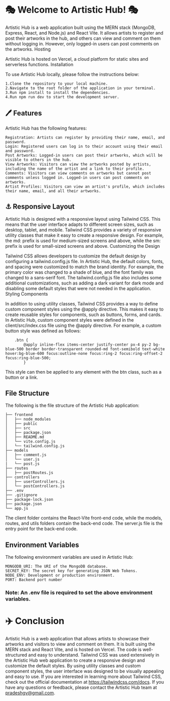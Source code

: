 # 🎭 Welcome to Artistic Hub! 🎭

Artistic Hub is a web application built using the MERN stack (MongoDB, Express, React, and Node.js) and React Vite. It allows artists to register and post their artworks in the hub, and others can view and comment on them without logging in. However, only logged-in users can post comments on the artworks.
Hosting

Artistic Hub is hosted on Vercel, a cloud platform for static sites and serverless functions.
Installation

To use Artistic Hub locally, please follow the instructions below:

    1.Clone the repository to your local machine.
    2.Navigate to the root folder of the application in your terminal.
    3.Run npm install to install the dependencies.
    4.Run npm run dev to start the development server.

## 🖊️ Features

Artistic Hub has the following features:

    Registration: Artists can register by providing their name, email, and password.
    Login: Registered users can log in to their account using their email and password.
    Post Artworks: Logged-in users can post their artworks, which will be visible to others in the hub.
    View Artworks: Visitors can view the artworks posted by artists, including the name of the artist and a link to their profile.
    Comments: Visitors can view comments on artworks but cannot post comments unless logged in. Logged-in users can post comments on artworks.
    Artist Profiles: Visitors can view an artist's profile, which includes their name, email, and all their artworks.

## ⚓ Responsive Layout

Artistic Hub is designed with a responsive layout using Tailwind CSS. This means that the user interface adapts to different screen sizes, such as desktop, tablet, and mobile. Tailwind CSS provides a variety of responsive utility classes that make it easy to create a responsive design. For example, the md: prefix is used for medium-sized screens and above, while the sm: prefix is used for small-sized screens and above.
Customizing the Design

Tailwind CSS allows developers to customize the default design by configuring a tailwind.config.js file. In Artistic Hub, the default colors, fonts, and spacing were customized to match the brand identity. For example, the primary color was changed to a shade of blue, and the font family was changed to a sans-serif font. The tailwind.config.js file also includes some additional customizations, such as adding a dark variant for dark mode and disabling some default styles that were not needed in the application.
Styling Components

In addition to using utility classes, Tailwind CSS provides a way to define custom component styles using the @apply directive. This makes it easy to create reusable styles for components, such as buttons, forms, and cards. In Artistic Hub, custom component styles were defined in the client/src/index.css file using the @apply directive. For example, a custom button style was defined as follows:

```
    .btn {
        @apply inline-flex items-center justify-center px-4 py-2 bg-blue-500 border border-transparent rounded-md font-semibold text-white hover:bg-blue-600 focus:outline-none focus:ring-2 focus:ring-offset-2 focus:ring-blue-500;
        }
```

This style can then be applied to any element with the btn class, such as a button or a link.

## File Structure

The following is the file structure of the Artistic Hub application:

    ├── frontend
    │   ├── node_modules
    │   ├── public
    │   ├── src
    │   ├── package.json
    │   ├── README.md
    │   └── vite.config.js
    │   └── tailwind.config.js
    ├── models
    │   ├── comment.js
    │   └── user.js
    |   └── post.js
    ├── routes
    │   ├── postRoutes.js
    ├── controllers
    │   ├── userControllers.js
    │   └── postControllers.js
    ├── .env
    ├── .gitignore
    ├── package-lock.json
    ├── package.json
    └── app.js

The client folder contains the React-Vite front-end code, while the models, routes, and utils folders contain the back-end code. The server.js file is the entry point for the back-end code.

## Environment Variables

The following environment variables are used in Artistic Hub:

    MONGODB_URI: The URI of the MongoDB database.
    SECRET_KEY: The secret key for generating JSON Web Tokens.
    NODE_ENV: Development or production environment.
    PORT: Backend port number

### Note: An .env file is required to set the above environment variables.

# ✈️ Conclusion

Artistic Hub is a web application that allows artists to showcase their artworks and visitors to view and comment on them. It is built using the MERN stack and React Vite, and is hosted on Vercel. The code is well-structured and easy to understand.
Tailwind CSS was used extensively in the Artistic Hub web application to create a responsive design and customize the default styles. By using utility classes and custom component styles, the user interface was designed to be visually appealing and easy to use. If you are interested in learning more about Tailwind CSS, check out the official documentation at https://tailwindcss.com/docs. If you have any questions or feedback, please contact the Artistic Hub team at pradeshgv@gmail.com.
